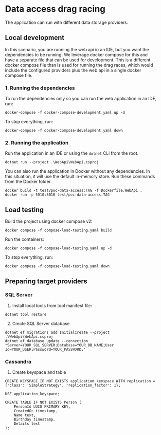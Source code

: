 # Data access drag racing
The application can run with different data storage providers.

## Local development
In this scenario, you are running the web api in an IDE, but you want the dependencies to be running. We leverage docker compose for this and have a separate file that can be used for development. This is a different docker compose file than is used for running the drag races, which would include the configured providers plus the web api in a single docker compose file.

### 1. Running the dependencies
To run the dependencies only so you can run the web application in an IDE, run:
```shell
docker-compose -f docker-compose-development.yaml up -d
```
To stop everything, run:
```shell
docker-compose -f docker-compose-development.yaml down
```

### 2. Running the application
Run the application in an IDE or using the `dotnet` CLI from the root.
```shell
dotnet run --project .\WebApi\WebApi.csproj
```
You can also run the application in Docker without any dependencies. In this situation, it will use the default in-memory store. Run these commands from the Docker folder.
```shell
docker build -t test/poc-data-access:TAG -f Dockerfile.WebApi .
docker run -p 5010:5010 test/poc-data-access:TAG
```


## Load testing
Build the project using docker compose v2:
```shell
docker compose -f compose-load-testing.yaml build
```
Run the containers:
```shell
docker compose -f compose-load-testing.yaml up -d
```
To stop everything, run:
```shell
docker compose -f compose-load-testing.yaml down
```

## Preparing target providers
### SQL Server
1. Install local tools from tool manifest file:
```shell
dotnet tool restore
```
2. Create SQL Server database
```shell
dotnet ef migrations add InitialCreate --project .\WebApi\WebApi.csproj
dotnet ef database update --connection "Server=YOUR_SQL_SERVER;Database=YOUR_DB_NAME;User Id=YOUR_USER;Password=YOUR_PASSWORD;"
```
### Cassandra
1. Create keyspace and table
```shell
CREATE KEYSPACE IF NOT EXISTS application_keyspace WITH replication = {'class': 'SimpleStrategy', 'replication_factor': 1};

USE application_keyspace;

CREATE TABLE IF NOT EXISTS Person (
    PersonId UUID PRIMARY KEY,
    CreatedOn timestamp,
    Name text,
    Birthday timestamp,
    Details text
);
```

